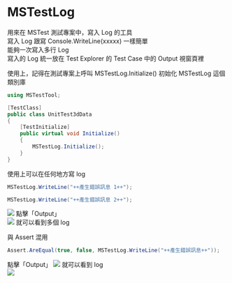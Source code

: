 # MSTestLog  
用來在 MSTest 測試專案中，寫入 Log 的工具  
寫入 Log 跟寫 Console.WriteLine(xxxxx) 一樣簡單  
能夠一次寫入多行 Log  
寫入的 Log 統一放在 Test Explorer 的 Test Case 中的 Output 視窗頁裡

使用上，記得在測試專案上呼叫 MSTestLog.Initialize() 初始化 MSTestLog 這個類別庫  
``` c#
using MSTestTool;

[TestClass]
public class UnitTest3dData
{
    [TestInitialize]
    public virtual void Initialize()
    {
        MSTestLog.Initialize();
    }
}
```
使用上可以在任何地方寫 log  
``` c#
MSTestLog.WriteLine("++產生錯誤訊息 1++");

MSTestLog.WriteLine("++產生錯誤訊息 2++");
```
![](https://i.imgur.com/IlLQ30e.png)
點擊「Output」  
![](https://i.imgur.com/6ZUwsHU.png)
就可以看到多個 log  

與 Assert 混用  
``` c#
Assert.AreEqual(true, false, MSTestLog.WriteLine("++產生錯誤訊息++"));
```
點擊「Output」
![](https://i.imgur.com/NTTPIA8.png)
就可以看到 log  
![](https://i.imgur.com/2cE8qf8.png)
